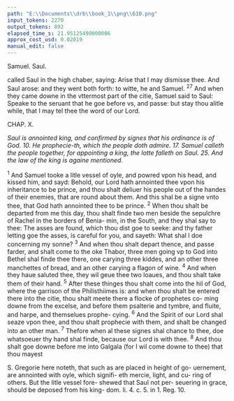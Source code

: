 ```yaml
---
path: "E:\\Documents\\drb\\book_1\\png\\610.png"
input_tokens: 2270
output_tokens: 892
elapsed_time_s: 21.95125490000006
approx_cost_usd: 0.02019
manual_edit: false
---
```

Samuel. Saul.

called Saul in the high chaber, saying: Arise that I may dismisse
thee. And Saul arose: and they went both forth: to witte, he
and Samuel. <sup>27</sup> And when they came downe in the vttermost
part of the citie, Samuel said to Saul: Speake to the seruant
that he goe before vs, and passe: but stay thou alitle while,
that I may tel thee the word of our Lord.

CHAP. X.

*Saul is annointed king, and confirmed by signes that his ordinance is of God.
10. He prophecie-th, which the people doth admire. 17. Samuel calleth the
people together, for appointing a king, the lotte falleth on Saul. 25. And the
law of the king is againe mentioned.*

<sup>1</sup> And Samuel tooke a litle vessel of oyle, and powred
vpon his head, and kissed him, and sayd: Behold, our
Lord hath annointed thee vpon his inheritance to be prince,
and thou shalt deliuer his people out of the handes of their
enemies, that are round about them. And this shal be a signe
vnto thee, that God hath annointed thee to be prince. <sup>2</sup> When
thou shalt be departed from me this day, thou shalt finde two
men beside the sepulchre of Rachel in the borders of Benia-
min, in the South, and they shal say to thee: The asses are
found, which thou dist goe to seeke: and thy father letting
goe the asses, is careful for you, and sayeth: What shal I doe
concerning my sonne? <sup>3</sup> And when thou shalt depart thence,
and passe farder, and shalt come to the oke Thabor, three
men going vp to God into Bethel shal finde thee there, one
carying three kiddes, and an other three manchettes of bread,
and an other carying a flagon of wine. <sup>4</sup> And when they
haue saluted thee, they wil geue thee two loaues, and thou
shalt take them of their hand. <sup>5</sup> After these thinges thou
shalt come into the hil of God, where the garrison of the
Philisthiimes is: and when thou shalt be entered there into
the citie, thou shalt meete there a flocke of prophetes co-
ming downe from the excelse, and before them psalterie and
tymbre, and fluite, and harpe, and themselues prophe-
cying. <sup>6</sup> And the Spirit of our Lord shal seaze vpon thee,
and thou shalt prophecie with them, and shalt be changed
into an other man. <sup>7</sup> Thefore when al these signes shal
chance to thee, doe whatsoeuer thy hand shal finde, because
our Lord is with thee. <sup>8</sup> And thou shalt goe downe before
me into Galgala (for I wil come downe to thee) that thou
mayest

<aside>S. Gregorie here noteth, that such as are placed in height of go-
uernement, are annointed with oyle, which signifi-
eth mercie, light, and cu-
ring of others.
But the litle vessel fore-
shewed that Saul not per-
seuering in grace, should
be deposed from his king-
dom. li. 4. c. 5.
in 1. Reg. 10.</aside>

[^1]: Gregorie